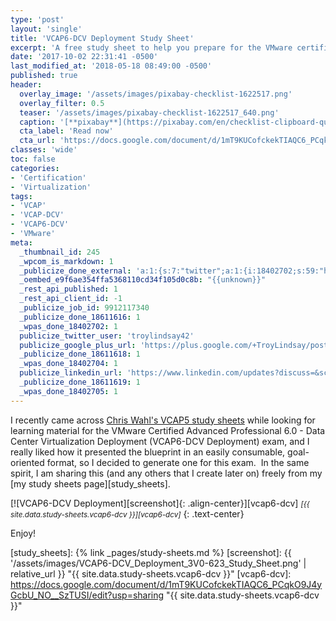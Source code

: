 ```yaml
---
type: 'post'
layout: 'single'
title: 'VCAP6-DCV Deployment Study Sheet'
excerpt: 'A free study sheet to help you prepare for the VMware certification exam by breaking down the blueprints.'
date: '2017-10-02 22:31:41 -0500'
last_modified_at: '2018-05-18 08:49:00 -0500'
published: true
header:
  overlay_image: '/assets/images/pixabay-checklist-1622517.png'
  overlay_filter: 0.5
  teaser: '/assets/images/pixabay-checklist-1622517_640.png'
  caption: '[**pixabay**](https://pixabay.com/en/checklist-clipboard-questionnaire-1622517/)'
  cta_label: 'Read now'
  cta_url: 'https://docs.google.com/document/d/1mT9KUCofckekTIAQC6_PCqkO9J4yGcbU_NO__SzTUSI/edit?usp=sharing'
classes: 'wide'
toc: false
categories:
- 'Certification'
- 'Virtualization'
tags:
- 'VCAP'
- 'VCAP-DCV'
- 'VCAP6-DCV'
- 'VMware'
meta:
  _thumbnail_id: 245
  _wpcom_is_markdown: 1
  _publicize_done_external: 'a:1:{s:7:"twitter";a:1:{i:18402702;s:59:"https://twitter.com/troylindsay42/status/915056745436893184";}}'
  _oembed_e9f6ae354ffa5368110cd34f105d0c8b: "{{unknown}}"
  _rest_api_published: 1
  _rest_api_client_id: -1
  _publicize_job_id: 9912117340
  _publicize_done_18611616: 1
  _wpas_done_18402702: 1
  publicize_twitter_user: 'troylindsay42'
  publicize_google_plus_url: 'https://plus.google.com/+TroyLindsay/posts/DyMzRUNzXNJ'
  _publicize_done_18611618: 1
  _wpas_done_18402704: 1
  publicize_linkedin_url: 'https://www.linkedin.com/updates?discuss=&scope=19360941&stype=M&topic=6320822448359043072&type=U&a=T68E'
  _publicize_done_18611619: 1
  _wpas_done_18402705: 1
---
```

I recently came across [Chris Wahl's VCAP5 study sheets][wahl_network] while looking for learning material for the VMware Certified Advanced Professional 6.0 - Data Center Virtualization Deployment (VCAP6-DCV Deployment) exam, and I really liked how it presented the blueprint in an easily consumable, goal-oriented format, so I decided to generate one for this exam.  In the same spirit, I am sharing this (and any others that I create later on) freely from my [my study sheets page][study_sheets].

[![VCAP6-DCV Deployment][screenshot]{: .align-center}][vcap6-dcv]
<small>*[{{ site.data.study-sheets.vcap6-dcv }}][vcap6-dcv]*</small>
{: .text-center}

Enjoy!

[wahl_network]: http://wahlnetwork.com/publications/study-sheets/
[study_sheets]: {% link _pages/study-sheets.md %}
[screenshot]: {{ '/assets/images/VCAP6-DCV_Deployment_3V0-623_Study_Sheet.png' | relative_url }} "{{ site.data.study-sheets.vcap6-dcv }}"
[vcap6-dcv]: https://docs.google.com/document/d/1mT9KUCofckekTIAQC6_PCqkO9J4yGcbU_NO__SzTUSI/edit?usp=sharing "{{ site.data.study-sheets.vcap6-dcv }}"
